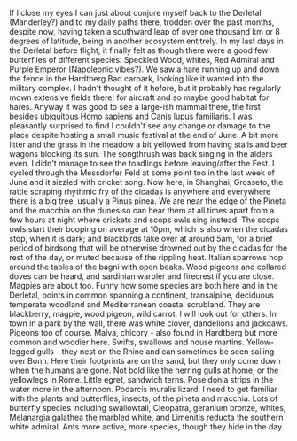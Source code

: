 If I close my eyes I can just about conjure myself back to the Derletal (Manderley?) and to my daily paths there, trodden over the past months, despite now, having taken a southward leap of over one thousand km or 8 degrees of latitude, being in another ecosystem entitrely. 
In my last days in the Derletal before flight, it finally felt as though there were a good few butterflies of different species: Speckled Wood, whites, Red Admiral and Purple Emperor (Napoleonic vibes?). We saw a hare running up and down the fence in the Hardtberg Bad carpark, looking like it wanted into the military complex. I hadn't thought of it hefore, but it probably has regularly mown extensive fields there, for aircraft and so maybe good habitat for hares. Anyway it was good to see a large-ish mammal there, the first besides ubiquitous Homo sapiens and Canis lupus familiaris. 
I was pleasantly surprised to find I couldn't see any change or damage to the place despite hosting a small music festival at the end of June. A bit more litter and the grass in the meadow a bit yellowed from having stalls and beer wagons blocking its sun. The songthrush was back singing in the alders even. I didn't manage to see the toadlings before leaving/after the Fest. 
I cycled through the Messdorfer Feld at some point too in the last week of June and it sizzled with cricket song.
Now here, in Shanghai, Grosseto, the rattle scraping rhythmic fry of the cicadas is anywhere and everywhere there is a big tree, usually a Pinus pinea. We are near the edge of the Pineta and the macchia on the dunes so can hear them at all times apart from a few hours at night where crickets and scops owls sing instead. The scops owls start their booping on average at 10pm, which is also when the cicadas stop, when it is dark; and blackbirds take over at around 5am, for a brief period of birdsong that will be otherwise drowned out by the cicadas for the rest of the day, or muted because of the rippling heat. Italian sparrows hop around the tables of the bagni with open beaks. Wood pigeons and collared doves can be heard, and sardinian warbler and firecrest if you are close.
Magpies are about too. Funny how some species are both here and in the Derletal, points in common spanning a continent, transalpine, deciduous temperate woodland and Mediterranean coastal scrubland. They are blackberry, magpie, wood pigeon, wild carrot. I will look out for others. In town in a park by the wall, there was white clover, dandelions and jackdaws. Pigeons too of course. Malva, chicory - also found in Hardtberg but more common and woodier here. Swifts, swallows and house martins. Yellow-legged gulls - they nest on the Rhine and can sometimes be seen sailing over Bonn. Here their footprints are on the sand, but they only come down when the humans are gone. Not bold like the herring gulls at home, or the yellowlegs in Rome. 
Little egret, sandwich terns. Poseidonia strips in the water more in the afternoon. Podarcis muralis lizard. I need to get familiar with the plants and butterflies, insects, of the pineta and macchia. Lots of butterfly species including swallowtail, Cleopatra, geranium bronze, whites, Melanargia galathea the marbled white, and Limenitis reducta the southern white admiral. Ants more active, more species, though they hide in the day. 

